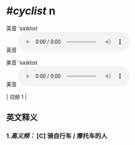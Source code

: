# ***\#cyclist*** n
英音 'saɪklɪst  
英音
<audio src="./media/cyclist-B.aac" controls="controls"></audio>

美音 'saɪklɪst  
美音
<audio src="./media/cyclist.aac" controls="controls"></audio>



| 词频 1 |  

英文释义
---
### 1.*高义频：* **[C] 骑自行车 / 摩托车的人**  


